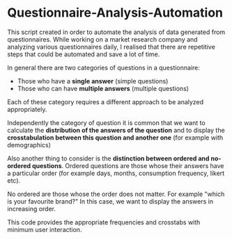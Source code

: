 # Questionnaire-Analysis-Automation

This script created in order to automate the analysis of data generated from questionnaires. While working on a market research company and analyzing various questionnaires daily, I realised that there are repetitive steps that could be automated and save a  lot of time.

In general there are two categories of questions in a questionnaire:
- Those who have a **single answer** (simple questions)
- Those who can have **multiple answers** (multiple questions)

Each of these category requires a different approach to be analyzed appropriately.

Independently the category of question it is common that we want to calculate the **distribution of the answers of the question** and to display the **crosstabulation between this question and another one** (for example with demographics)

Also another thing to consider is the **distinction between ordered and no-ordered questions**.
Ordered questions are those whose their answers have a particular order (for example days, months, consumption frequency, likert etc).

No ordered are those whose the order does not matter. For example "which is your favourite brand?"
In this case, we want to display the answers in increasing order.

This code provides the appropriate frequencies and crosstabs with minimum user interaction.
